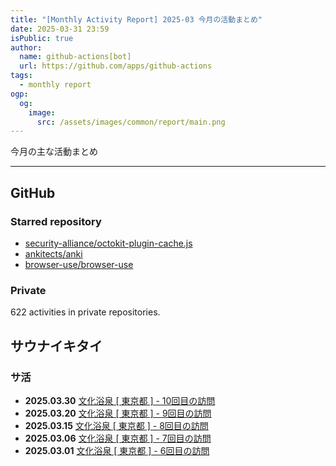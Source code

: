 ```yaml
---
title: "[Monthly Activity Report] 2025-03 今月の活動まとめ"
date: 2025-03-31 23:59
isPublic: true
author:
  name: github-actions[bot]
  url: https://github.com/apps/github-actions
tags:
  - monthly report
ogp:
  og:
    image:
      src: /assets/images/common/report/main.png
---
```


今月の主な活動まとめ

***

## GitHub

### Starred repository

- [security-alliance/octokit-plugin-cache.js](https://github.com/security-alliance/octokit-plugin-cache.js)
- [ankitects/anki](https://github.com/ankitects/anki)
- [browser-use/browser-use](https://github.com/browser-use/browser-use)

### Private

622 activities in private repositories.

## サウナイキタイ

### サ活

- **2025.03.30** [文化浴泉 [ 東京都 ] - 10回目の訪問](https://sauna-ikitai.com/saunners/66527/posts/7724838)
- **2025.03.20** [文化浴泉 [ 東京都 ] - 9回目の訪問](https://sauna-ikitai.com/saunners/66527/posts/7660491)
- **2025.03.15** [文化浴泉 [ 東京都 ] - 8回目の訪問](https://sauna-ikitai.com/saunners/66527/posts/7627708)
- **2025.03.06** [文化浴泉 [ 東京都 ] - 7回目の訪問](https://sauna-ikitai.com/saunners/66527/posts/7574304)
- **2025.03.01** [文化浴泉 [ 東京都 ] - 6回目の訪問](https://sauna-ikitai.com/saunners/66527/posts/7540415)